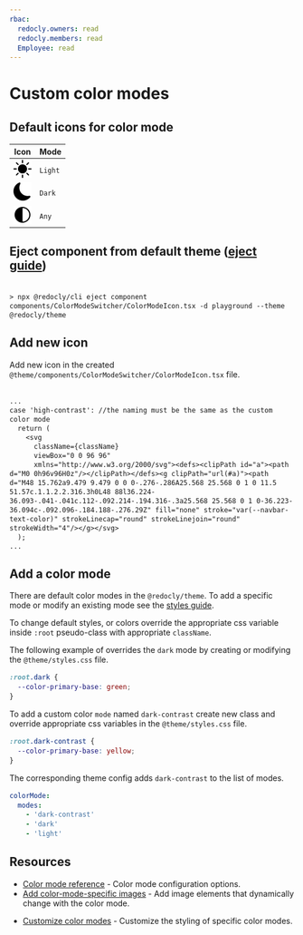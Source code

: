```yaml
---
rbac:
  redocly.owners: read
  redocly.members: read
  Employee: read
---
```

# Custom color modes

## Default icons for color mode

| Icon                                         | Mode    |
| -------------------------------------------- | ------- |
| ![light icon](../images/theme-light.svg)     | `Light` |
| ![dark icon](../images/theme-dark.svg)       | `Dark`  |
| ![color mode icon](../images/color-mode.svg) | `Any`   |

## Eject component from default theme ([eject guide](./eject-components))

```

> npx @redocly/cli eject component components/ColorModeSwitcher/ColorModeIcon.tsx -d playground --theme @redocly/theme

```

## Add new icon

Add new icon in the created `@theme/components/ColorModeSwitcher/ColorModeIcon.tsx` file.

```

...
case 'high-contrast': //the naming must be the same as the custom color mode
  return (
    <svg
      className={className}
      viewBox="0 0 96 96"
      xmlns="http://www.w3.org/2000/svg"><defs><clipPath id="a"><path d="M0 0h96v96H0z"/></clipPath></defs><g clipPath="url(#a)"><path d="M48 15.762a9.479 9.479 0 0 0-.276-.286A25.568 25.568 0 1 0 11.5 51.57c.1.1.2.2.316.3h0L48 88l36.224-36.093-.041-.041c.112-.092.214-.194.316-.3a25.568 25.568 0 1 0-36.223-36.094c-.092.096-.184.188-.276.29Z" fill="none" stroke="var(--navbar-text-color)" strokeLinecap="round" strokeLinejoin="round" strokeWidth="4"/></g></svg>
  );
...
```

## Add a color mode

There are default color modes in the `@redocly/theme`.
To add a specific mode or modify an existing mode see the [styles guide](../../style/how-to/customize-styles.md).

To change default styles, or colors override the appropriate css variable inside `:root` pseudo-class with appropriate `className`.

The following example of overrides the `dark` mode by creating or modifying the `@theme/styles.css` file.

```css
:root.dark {
  --color-primary-base: green;
}
```

To add a custom color `mode` named `dark-contrast` create new class and override appropriate css variables in the `@theme/styles.css` file.

```css
:root.dark-contrast {
  --color-primary-base: yellow;
}
```

The corresponding theme config adds `dark-contrast` to the list of modes.

```yaml
colorMode:
  modes:
    - 'dark-contrast'
    - 'dark'
    - 'light'
```

## Resources

- [Color mode reference](../../config/color-mode.md) - Color mode configuration options.
- [Add color-mode-specific images](./color-mode-images.md) - Add image elements that dynamically change with the color mode.
* [Customize color modes](../../style/how-to/customize-color-modes.md) - Customize the styling of specific color modes.
